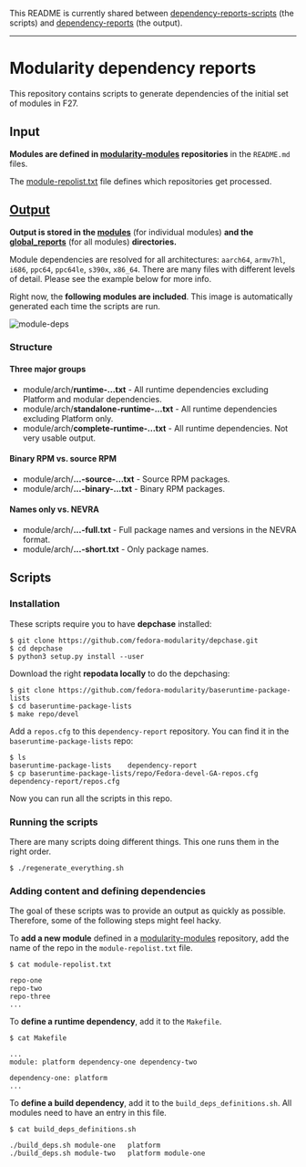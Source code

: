This README is currently shared between [dependency-reports-scripts](https://github.com/fedora-modularity/dependency-report-scripts) (the scripts) and [dependency-reports](https://github.com/fedora-modularity/dependency-report) (the output).

---

# Modularity dependency reports

This repository contains scripts to generate dependencies of the initial set of modules in F27.

## Input

**Modules are defined in [modularity-modules](https://github.com/modularity-modules) repositories** in the `README.md` files. 

The [module-repolist.txt](module-repolist.txt) file defines which repositories get processed.

## [Output](global_reports/README.md)

**Output is stored in the [modules](modules)** (for individual modules) **and the [global_reports](global_reports)** (for all modules) **directories.**

Module dependencies are resolved for all architectures: `aarch64`, `armv7hl`, `i686`, `ppc64`, `ppc64le`, `s390x`, `x86_64`. There are many files with different levels of detail. Please see the example below for more info.

Right now, the **following modules are included**. This image is automatically generated each time the scripts are run.

![module-deps](img/module-deps.png)

### Structure

#### Three major groups

* module/arch/**runtime-...txt** - All runtime dependencies excluding Platform and modular dependencies.
* module/arch/**standalone-runtime-...txt** - All runtime dependencies excluding Platform only.
* module/arch/**complete-runtime-...txt** - All runtime dependencies. Not very usable output.

#### Binary RPM vs. source RPM

* module/arch/**...-source-...txt** - Source RPM packages.
* module/arch/**...-binary-...txt** - Binary RPM packages.

#### Names only vs. NEVRA

* module/arch/**...-full.txt** - Full package names and versions in the NEVRA format.
* module/arch/**...-short.txt** - Only package names.

## Scripts

### Installation 

These scripts require you to have **depchase** installed:

```
$ git clone https://github.com/fedora-modularity/depchase.git
$ cd depchase
$ python3 setup.py install --user
```

Download the right **repodata locally** to do the depchasing:

```
$ git clone https://github.com/fedora-modularity/baseruntime-package-lists
$ cd baseruntime-package-lists
$ make repo/devel
```

Add a `repos.cfg` to this `dependency-report` repository. You can find it in the `baseruntime-package-lists` repo:

```
$ ls 
baseruntime-package-lists    dependency-report
$ cp baseruntime-package-lists/repo/Fedora-devel-GA-repos.cfg dependency-report/repos.cfg
```

Now you can run all the scripts in this repo.

### Running the scripts

There are many scripts doing different things. This one runs them in the right order.

```
$ ./regenerate_everything.sh
```

### Adding content and defining dependencies

The goal of these scripts was to provide an output as quickly as possible. Therefore, some of the following steps might feel hacky.

To **add a new module** defined in a [modularity-modules](https://github.com/modularity-modules) repository, add the name of the repo in the `module-repolist.txt` file.

```
$ cat module-repolist.txt

repo-one
repo-two
repo-three
...
```

To **define a runtime dependency**, add it to the `Makefile`.

```
$ cat Makefile

...
module: platform dependency-one dependency-two

dependency-one: platform
...
```

To **define a build dependency**, add it to the `build_deps_definitions.sh`. All modules need to have an entry in this file.

```
$ cat build_deps_definitions.sh

./build_deps.sh module-one   platform
./build_deps.sh module-two   platform module-one
```
